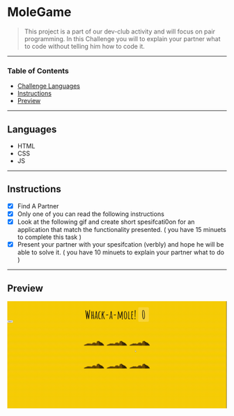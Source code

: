 # MoleGame

> This project is a part of our dev-club activity and will focus on pair programming. In this Challenge you will to explain your partner what to code without telling him how to code it.

---

### Table of Contents

- [Challenge Languages](#Languages)
- [Instructions](#Instructions)
- [Preview](#Preview)

---

## Languages

* HTML
* CSS
* JS

---

## Instructions

- [X] Find A Partner
- [X] Only one of you can read the following instructions
- [X] Look at the following gif and create short spesifcati0on for an application that match the functionality presented. ( you have 15 minuets to complete this task )
- [X] Present your partner with your spesifcation (verbly) and hope he will be able to solve it. ( you have 10 minuets to explain your partner what to do ) 

---

## Preview

![!previewGif](./preview.gif)

